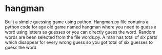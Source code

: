 # hangman
Built a simple guessing game using python.
Hangman.py file contains a python code for age old game named hangman where you need to guess a word using letters as guesses or you can directly guess the word. Random words are been selected from the file words.py. A man has total of six parts which disappear for every wrong guess so you got total of six guesses to guess the word. 
